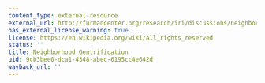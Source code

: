 ```yaml
---
content_type: external-resource
external_url: http://furmancenter.org/research/iri/discussions/neighborhood-gentrification
has_external_license_warning: true
license: https://en.wikipedia.org/wiki/All_rights_reserved
status: ''
title: Neighborhood Gentrification
uid: 9cb3bee0-dca1-4348-abec-6195cc4e642d
wayback_url: ''
---
```

